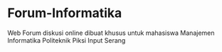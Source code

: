 <h1>Forum-Informatika</h1>
Web Forum diskusi online dibuat khusus untuk mahasiswa Manajemen Informatika Politeknik Piksi Input Serang
